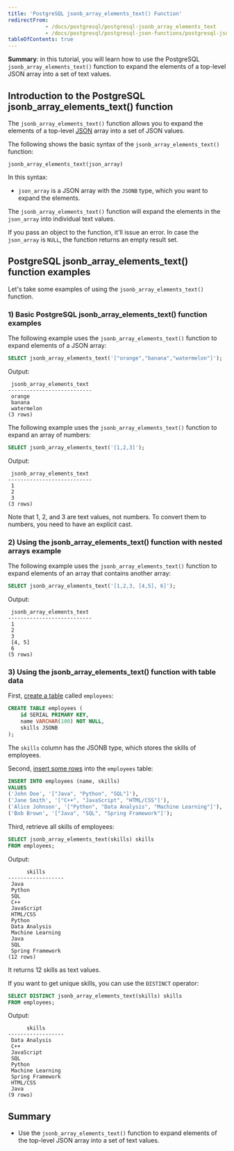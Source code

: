 ```yaml
---
title: 'PostgreSQL jsonb_array_elements_text() Function'
redirectFrom:
            - /docs/postgresql/postgresql-jsonb_array_elements_text 
            - /docs/postgresql/postgresql-json-functions/postgresql-jsonb_array_elements_text
tableOfContents: true
---
```


**Summary**: in this tutorial, you will learn how to use the PostgreSQL `jsonb_array_elements_text()` function to expand the elements of a top-level JSON array into a set of text values.

## Introduction to the PostgreSQL jsonb_array_elements_text() function

The `jsonb_array_elements_text()` function allows you to expand the elements of a top-level [JSON](/docs/postgresql/postgresql-json) array into a set of JSON values.

The following shows the basic syntax of the `jsonb_array_elements_text()` function:

```
jsonb_array_elements_text(json_array)
```

In this syntax:

- `json_array` is a JSON array with the `JSONB` type, which you want to expand the elements.

The `jsonb_array_elements_text()` function will expand the elements in the `json_array` into individual text values.

If you pass an object to the function, it'll issue an error. In case the `json_array` is `NULL`, the function returns an empty result set.

## PostgreSQL jsonb_array_elements_text() function examples

Let's take some examples of using the `jsonb_array_elements_text()` function.

### 1) Basic PostgreSQL jsonb_array_elements_text() function examples

The following example uses the `jsonb_array_elements_text()` function to expand elements of a JSON array:

```sql
SELECT jsonb_array_elements_text('["orange","banana","watermelon"]');
```

Output:

```
 jsonb_array_elements_text
---------------------------
 orange
 banana
 watermelon
(3 rows)
```

The following example uses the `jsonb_array_elements_text()` function to expand an array of numbers:

```sql
SELECT jsonb_array_elements_text('[1,2,3]');
```

Output:

```
 jsonb_array_elements_text
---------------------------
 1
 2
 3
(3 rows)
```

Note that 1, 2, and 3 are text values, not numbers. To convert them to numbers, you need to have an explicit cast.

### 2) Using the jsonb_array_elements_text() function with nested arrays example

The following example uses the `jsonb_array_elements_text()` function to expand elements of an array that contains another array:

```sql
SELECT jsonb_array_elements_text('[1,2,3, [4,5], 6]');
```

Output:

```
 jsonb_array_elements_text
---------------------------
 1
 2
 3
 [4, 5]
 6
(5 rows)
```

### 3) Using the jsonb_array_elements_text() function with table data

First, [create a table](/docs/postgresql/postgresql-create-table) called `employees`:

```sql
CREATE TABLE employees (
    id SERIAL PRIMARY KEY,
    name VARCHAR(100) NOT NULL,
    skills JSONB
);
```

The `skills` column has the JSONB type, which stores the skills of employees.

Second, [insert some rows](/docs/postgresql/postgresql-insert-multiple-rows) into the `employees` table:

```sql
INSERT INTO employees (name, skills)
VALUES
('John Doe', '["Java", "Python", "SQL"]'),
('Jane Smith', '["C++", "JavaScript", "HTML/CSS"]'),
('Alice Johnson', '["Python", "Data Analysis", "Machine Learning"]'),
('Bob Brown', '["Java", "SQL", "Spring Framework"]');
```

Third, retrieve all skills of employees:

```sql
SELECT jsonb_array_elements_text(skills) skills
FROM employees;
```

Output:

```
      skills
------------------
 Java
 Python
 SQL
 C++
 JavaScript
 HTML/CSS
 Python
 Data Analysis
 Machine Learning
 Java
 SQL
 Spring Framework
(12 rows)
```

It returns 12 skills as text values.

If you want to get unique skills, you can use the `DISTINCT` operator:

```sql
SELECT DISTINCT jsonb_array_elements_text(skills) skills
FROM employees;
```

Output:

```
      skills
------------------
 Data Analysis
 C++
 JavaScript
 SQL
 Python
 Machine Learning
 Spring Framework
 HTML/CSS
 Java
(9 rows)
```

## Summary

- Use the `jsonb_array_elements_text()` function to expand elements of the top-level JSON array into a set of text values.
